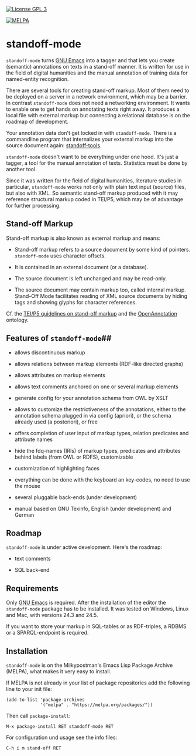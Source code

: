 <p><a href="http://www.gnu.org/licenses/gpl-3.0.txt"><img src="https://img.shields.io/badge/license-GPL_3-green.svg" alt="License GPL 3" /></a>

[![MELPA](https://melpa.org/packages/standoff-mode-badge.svg)](https://melpa.org/#/standoff-mode)

# standoff-mode #

`standoff-mode` turns [GNU Emacs](http://www.gnu.org/software/emacs/)
into a tagger and that lets you create (semantic) annotations on texts
in a stand-off manner. It is written for use in the field of digital
humanities and the manual annotation of training data for named-entity
recognition.

There are several tools for creating stand-off markup. Most of them
need to be deployed on a server in a network environment, which may be
a barrier. In contrast `standoff-mode` does not need a networking
environment. It wants to enable one to get hands on annotating texts
right away. It produces a local file with external markup but
connecting a relational database is on the roadmap of development.

Your annotation data don't get locked in with `standoff-mode`. There
is a commandline program that internalizes your external markup into
the source document again:
[standoff-tools](https://github.com/lueck/standoff-tools).

`standoff-mode` doesn't want to be everything under one hood. It's
just a tagger, a tool for the manual annotation of texts. Statistics
must be done by another tool.

Since it was written for the field of digital humanities, literature
studies in particular, `standoff-mode` works not only with plain text
input (source) files, but also with XML. So semantic stand-off markup
produced with it may reference structural markup coded in TEI/P5,
which may be of advantage for further processing.

## Stand-off Markup ##

Stand-off markup is also known as external markup and means:

- Stand-off markup refers to a source document by some kind of
  pointers. `standoff-mode` uses character offsets.

- It is contained in an external document (or a database).

- The source document is left unchanged and may be read-only.

- The source document may contain markup too, called internal
  markup. Stand-Off Mode facilitates reading of XML source documents
  by hiding tags and showing glyphs for character references.

Cf. the
[TEI/P5 guidelines on stand-off markup](http://www.tei-c.org/release/doc/tei-p5-doc/de/html/SA.html#SASO)
and the [OpenAnnotation](http://www.openannotation.org/spec/core/)
ontology.

## Features of `standoff-mode`##

- allows discontinuous markup

- allows relations between markup elements (RDF-like directed graphs)

- allows attributes on markup elements

- allows text comments anchored on one or several markup elements

- generate config for your annotation schema from OWL by XSLT

- allows to customize the restrictiveness of the annotations, either
  to the annotation schema plugged in via config (apriori), or the
  schema already used (a posteriori), or free

- offers completion of user input of markup types, relation predicates
  and attribute names

- hide the fdq-names (IRIs) of markup types, predicates and attributes
  behind labels (from OWL or RDFS), customizable

- customization of highlighting faces

- everything can be done with the keyboard an key-codes, no need to
  use the mouse

- several pluggable back-ends (under development)

- manual based on GNU Texinfo, English (under development) and German

## Roadmap ##

`standoff-mode` is under active development. Here's the roadmap:

- text comments

- SQL back-end

## Requirements ##

Only [GNU Emacs](http://www.gnu.org/software/emacs/#Obtaining) is
required. After the installation of the editor the `standoff-mode`
package has to be installed. It was tested on Windows, Linux and Mac,
with versions 24.3 and 24.5.

If you want to store your markup in SQL-tables or as RDF-triples, a
RDBMS or a SPARQL-endpoint is required.

## Installation ##

`standoff-mode` is on the Milkypostman's Emacs Lisp Package Archive
(MELPA), what makes it very easy to install.

If MELPA is not already in your list of package repositories add the
following line to your init file:

	(add-to-list 'package-archives
	             '("melpa" . "https://melpa.org/packages/"))

Then call `package-install`:

	M-x package-install RET standoff-mode RET

For configuration und usage see the info files:

	C-h i m stand-off RET

<!--  LocalWords:  SQL RDF SPARQL OpenAnnotation roadmap TEI glyphs
 -->
<!--  LocalWords:  SASO config XSLT apriori posteriori fdq IRIs RDFS
 -->
<!--  LocalWords:  Texinfo RDBMS
 -->
